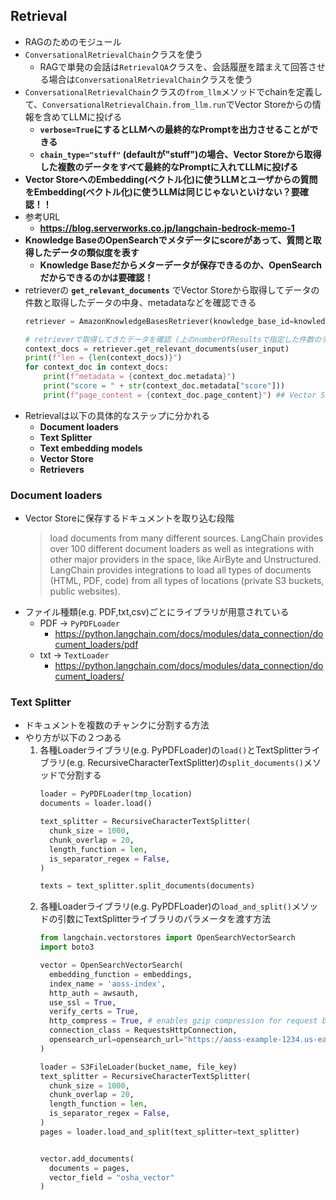 ## Retrieval
- RAGのためのモジュール
- `ConversationalRetrievalChain`クラスを使う
  - RAGで単発の会話は`RetrievalQA`クラスを、会話履歴を踏まえて回答させる場合は`ConversationalRetrievalChain`クラスを使う
- `ConversationalRetrievalChain`クラスの`from_llm`メソッドでchainを定義して、`ConversationalRetrievalChain.from_llm.run`でVector Storeからの情報を含めてLLMに投げる
  - **`verbose=True`にするとLLMへの最終的なPromptを出力させることができる**
  - **`chain_type="stuff"` (defaultが"stuff")の場合、Vector Storeから取得した複数のデータをすべて最終的なPromptに入れてLLMに投げる**
- **Vector StoreへのEmbedding(ベクトル化)に使うLLMとユーザからの質問をEmbedding(ベクトル化)に使うLLMは同じじゃないといけない？要確認！！**
- 参考URL
  - **https://blog.serverworks.co.jp/langchain-bedrock-memo-1**
- **Knowledge BaseのOpenSearchでメタデータにscoreがあって、質問と取得したデータの類似度を表す**
  - **Knowledge Baseだからメターデータが保存できるのか、OpenSearchだからできるのかは要確認！**
- retrieverの **`get_relevant_documents`** でVector Storeから取得してデータの件数と取得したデータの中身、metadataなどを確認できる  
  ~~~python
  retriever = AmazonKnowledgeBasesRetriever(knowledge_base_id=knowledge_base_for_bedrock_id,retrieval_config=retrieval_config)

  # retrieverで取得してきたデータを確認 (上のnumberOfResultsで指定した件数のデータが取得)
  context_docs = retriever.get_relevant_documents(user_input)
  print(f"len = {len(context_docs)}")
  for context_doc in context_docs:
      print(f"metadata = {context_doc.metadata}")
      print("score = " + str(context_doc.metadata["score"]))
      print(f"page_content = {context_doc.page_content}") ## Vector Storeから取得したデータ
  ~~~
- Retrievalは以下の具体的なステップに分かれる
   - **Document loaders**
   - **Text Splitter**
   - **Text embedding models**
   - **Vector Store**
   - **Retrievers**

### Document loaders
- Vector Storeに保存するドキュメントを取り込む段階  
  > load documents from many different sources. LangChain provides over 100 different document loaders as well as integrations with other major providers in the space, like AirByte and Unstructured. LangChain provides integrations to load all types of documents (HTML, PDF, code) from all types of locations (private S3 buckets, public websites).
- ファイル種類(e.g. PDF,txt,csv)ごとにライブラリが用意されている
  - PDF -> `PyPDFLoader`
    - https://python.langchain.com/docs/modules/data_connection/document_loaders/pdf
  - txt -> `TextLoader`
    - https://python.langchain.com/docs/modules/data_connection/document_loaders/

### Text Splitter
- ドキュメントを複数のチャンクに分割する方法
- やり方が以下の２つある
  1. 各種Loaderライブラリ(e.g. PyPDFLoader)の`load()`とTextSplitterライブラリ(e.g. RecursiveCharacterTextSplitter)の`split_documents()`メソッドで分割する  
     ~~~python
     loader = PyPDFLoader(tmp_location)
     documents = loader.load()

     text_splitter = RecursiveCharacterTextSplitter(
       chunk_size = 1000,
       chunk_overlap = 20,
       length_function = len,
       is_separator_regex = False,
     )

     texts = text_splitter.split_documents(documents)
     ~~~
  2. 各種Loaderライブラリ(e.g. PyPDFLoader)の`load_and_split()`メソッドの引数にTextSplitterライブラリのパラメータを渡す方法
     ~~~python
     from langchain.vectorstores import OpenSearchVectorSearch
     import boto3

     vector = OpenSearchVectorSearch(
       embedding_function = embeddings,
       index_name = 'aoss-index',
       http_auth = awsauth,
       use_ssl = True,
       verify_certs = True,
       http_compress = True, # enables gzip compression for request bodies
       connection_class = RequestsHttpConnection,
       opensearch_url=opensearch_url="https://aoss-example-1234.us-east-1.aoss.amazonaws.com"
     )

     loader = S3FileLoader(bucket_name, file_key)
     text_splitter = RecursiveCharacterTextSplitter(
       chunk_size = 1000,
       chunk_overlap = 20,
       length_function = len,
       is_separator_regex = False,
     )
     pages = loader.load_and_split(text_splitter=text_splitter)


     vector.add_documents(
       documents = pages,
       vector_field = "osha_vector"
     )
     ~~~
